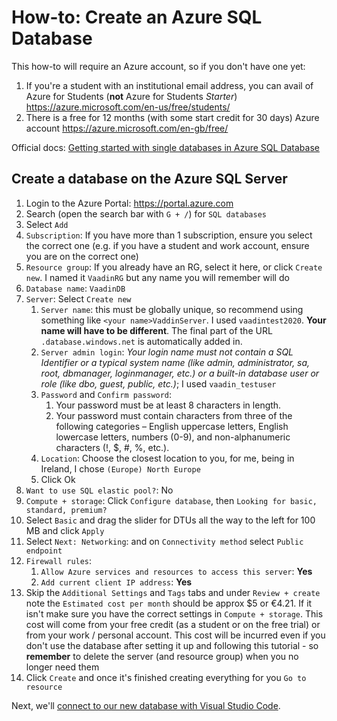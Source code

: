 # How-to: Create an Azure SQL Database

This how-to will require an Azure account, so if you don't have one yet:
1. If you're a student with an institutional email address, you can avail of Azure for Students (**not** Azure for Students *Starter*) https://azure.microsoft.com/en-us/free/students/
2. There is a free for 12 months (with some start credit for 30 days) Azure account https://azure.microsoft.com/en-gb/free/

Official docs: [Getting started with single databases in Azure SQL Database](https://docs.microsoft.com/en-us/azure/sql-database/sql-database-single-database-quickstart-guide)

## Create a database on the Azure SQL Server
1. Login to the Azure Portal: https://portal.azure.com
2. Search (open the search bar with `G + /`) for `SQL databases`
3. Select `Add`
4. `Subscription`: If you have more than 1 subscription, ensure you select the correct one (e.g. if you have a student and work account, ensure you are on the correct one)
5. `Resource group`: If you already have an RG, select it here, or click `Create new`. I named it `VaadinRG` but any name you will remember will do
6. `Database name`: `VaadinDB`
7. `Server`: Select `Create new`
   1. `Server name`: this must be globally unique, so recommend using something like `<your name>VaddinServer`. I used `vaadintest2020`. **Your name will have to be different**. The final part of the URL `.database.windows.net` is automatically added in.
   2. `Server admin login`: *Your login name must not contain a SQL Identifier or a typical system name (like admin, administrator, sa, root, dbmanager, loginmanager, etc.) or a built-in database user or role (like dbo, guest, public, etc.)*; I used `vaadin_testuser`
   3.  `Password` and `Confirm password`: 
       1.  Your password must be at least 8 characters in length.
       2.  Your password must contain characters from three of the following categories – English uppercase letters, English lowercase letters, numbers (0-9), and non-alphanumeric characters (!, $, #, %, etc.).
   4.  `Location`: Choose the closest location to you, for me, being in Ireland, I chose `(Europe) North Europe`
   5.  Click Ok  
8.  `Want to use SQL elastic pool?`: No
9.  `Compute + storage`: Click `Configure database`, then `Looking for basic, standard, premium?`
10. Select `Basic` and drag the slider for DTUs all the way to the left for 100 MB and click `Apply`
12. Select `Next: Networking`: and on `Connectivity method` select `Public endpoint`
13. `Firewall rules`: 
    1.  `Allow Azure services and resources to access this server`: **Yes**
    2.  `Add current client IP address`: **Yes**
14. Skip the `Additional Settings` and `Tags` tabs and under `Review + create` note the `Estimated cost per month` should be approx $5 or €4.21. If it isn't make sure you have the correct settings in `Compute + storage`. This cost will come from your free credit (as a student or on the free trial) or from your work / personal account. This cost will be incurred even if you don't use the database after setting it up and following this tutorial - so **remember** to delete the server (and resource group) when you no longer need them
15. Click `Create` and once it's finished creating everything for you `Go to resource`

Next, we'll [connect to our new database with Visual Studio Code](ConnectingQueryingDB.md).